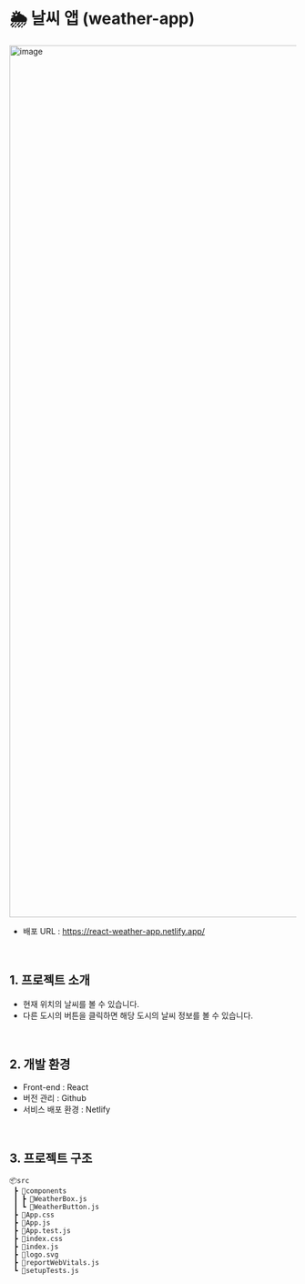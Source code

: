 # 🌦️ 날씨 앱 (weather-app)

<img width="1532" alt="image" src="https://github.com/sjh709/react-study-rockpaperscissors/assets/42454759/798869fb-e406-4934-938c-0d49296c9292">

- 배포 URL : https://react-weather-app.netlify.app/

<br>

## 1. 프로젝트 소개

- 현재 위치의 날씨를 볼 수 있습니다.
- 다른 도시의 버튼을 클릭하면 해당 도시의 날씨 정보를 볼 수 있습니다.

<br>

## 2. 개발 환경

- Front-end : React
- 버전 관리 : Github
- 서비스 배포 환경 : Netlify

<br>

## 3. 프로젝트 구조

```
📦src
 ┣ 📂components
 ┃ ┣ 📜WeatherBox.js
 ┃ ┗ 📜WeatherButton.js
 ┣ 📜App.css
 ┣ 📜App.js
 ┣ 📜App.test.js
 ┣ 📜index.css
 ┣ 📜index.js
 ┣ 📜logo.svg
 ┣ 📜reportWebVitals.js
 ┗ 📜setupTests.js
```

<br>
